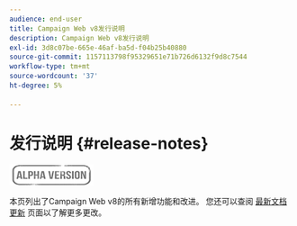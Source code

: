 ```yaml
---
audience: end-user
title: Campaign Web v8发行说明
description: Campaign Web v8发行说明
exl-id: 3d8c07be-665e-46af-ba5d-f04b25b40880
source-git-commit: 1157113798f95329651e71b726d6132f9d8c7544
workflow-type: tm+mt
source-wordcount: '37'
ht-degree: 5%

---
```


# 发行说明 {#release-notes}

![](../assets/do-not-localize/badge.png)

本页列出了Campaign Web v8的所有新增功能和改进。 您还可以查阅 [最新文档更新](documentation-updates.md) 页面以了解更多更改。
